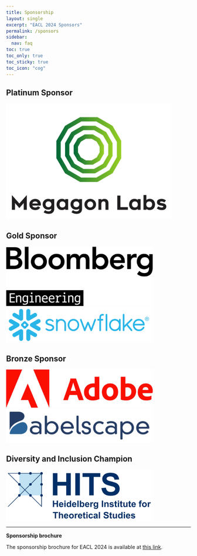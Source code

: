 ```yaml
---
title: Sponsorship
layout: single
excerpt: "EACL 2024 Sponsors"
permalink: /sponsors
sidebar:
  nav: faq
toc: true
toc_only: true
toc_sticky: true
toc_icon: "cog"
---
```


## Platinum Sponsor
<a href="https://megagon.ai/">
   <img src="/assets/images/logos/megagon.jpg" alt="Clickable Megagon Logo" style="width:450px;">
</a>

## Gold Sponsor
<a href="https://www.bloomberg.com/company/values/tech-at-bloomberg/artificial-intelligence-ai/">
   <img src="/assets/images/logos/bloomberg.jpg" alt="Clickable Megagon Logo" style="width:400px;">
</a> 

<a href="https://www.bloomberg.com/company/values/tech-at-bloomberg/artificial-intelligence-ai/">
   <img src="/assets/images/logos/snowflake.png" alt="Clickable Megagon Logo" style="width:400px;">
</a> 

## Bronze Sponsor
<a href="https://research.adobe.com/">
   <img src="/assets/images/logos/adobe.jpg" alt="Clickable Megagon Logo" style="width:400px;">
</a> 

<a href="https://www.snowflake.com/">
   <img src="/assets/images/logos/babelscape.jpg" alt="Clickable Megagon Logo" style="width:400px;">
</a> 

## Diversity and Inclusion Champion

<a href="https://www.h-its.org">
   <img src="/assets/images/logos/hits.jpg" alt="Clickable Megagon Logo" style="width:400px;">
</a> 

<hr>
<b>Sponsorship brochure</b>

The sponsorship brochure for EACL 2024 is available at <a href="/downloads/Sponsorship-brochure-for-ACL-2024-conferences-2023-12-19.pdf">this link</a>.

